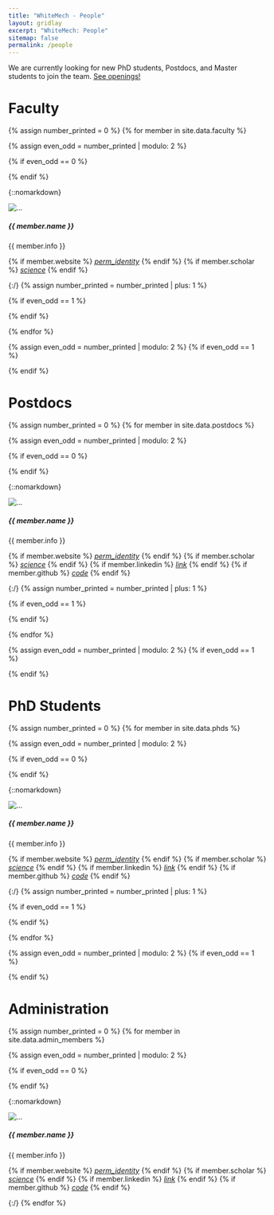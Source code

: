 ```yaml
---
title: "WhiteMech - People"
layout: gridlay
excerpt: "WhiteMech: People"
sitemap: false
permalink: /people
---
```


<div class="alert alert-danger">
We are currently looking for new PhD students, Postdocs, and Master students to join the team. <a href="{{ site.url }}{{ site.baseurl }}/openings" class="alert-link">See openings!</a>
</div>

# Faculty
{% assign number_printed = 0 %}
{% for member in site.data.faculty %}

{% assign even_odd = number_printed | modulo: 2 %}

{% if even_odd == 0 %}
<div class="row mt-4">
{% endif %}

{::nomarkdown} 
<div class="card shadow mb-3 ml-3" style="max-width: 545px;">
<div class="row">
<div class="col-md-4">
<img src="{{ site.url }}{{ site.baseurl }}/static/images/faculty/{{ member.photo }}" class="card-img" alt="...">
</div>
<div class="col-md-8">
<div class="card-body">
<h5 class="card-title">{{ member.name }}</h5>
<p class="card-text mb-4">{{ member.info }}</p>

{% if member.website %}
<a target="_blank" href="{{ member.website }}"><i class="material-icons-outlined">perm_identity</i></a>
{% endif %}
{% if member.scholar %}
<a target="_blank" href="{{ member.scholar }}"><i class="material-icons-outlined">science</i></a>
{% endif %}

</div>
</div>
</div>
</div>
{:/}  
{% assign number_printed = number_printed | plus: 1 %}

{% if even_odd == 1 %}
</div>
{% endif %}

{% endfor %}

{% assign even_odd = number_printed | modulo: 2 %}
{% if even_odd == 1 %}
</div>
{% endif %}

# Postdocs
{% assign number_printed = 0 %}
{% for member in site.data.postdocs %}

{% assign even_odd = number_printed | modulo: 2 %}

{% if even_odd == 0 %}
<div class="row  mt-4">
{% endif %}

{::nomarkdown} 
<div class="card shadow mb-3 ml-3" style="max-width: 545px;">
<div class="row">
<div class="col-md-4">
<img src="{{ site.url }}{{ site.baseurl }}/static/images/postdocs/{{ member.photo }}" class="card-img" alt="...">
</div>
<div class="col-md-8">
<div class="card-body">
<h5 class="card-title">{{ member.name }}</h5>
<p class="card-text mb-4">{{ member.info }}</p>

{% if member.website %}
<a target="_blank" href="{{ member.website }}"><i class="material-icons-outlined">perm_identity</i></a>
{% endif %}
{% if member.scholar %}
<a target="_blank" href="{{ member.scholar }}"><i class="material-icons-outlined">science</i></a>
{% endif %}
{% if member.linkedin %}
<a target="_blank" href="{{ member.linkedin }}"><i class="material-icons-round">link</i></a>
{% endif %}
{% if member.github %}
<a target="_blank" href="{{ member.github }}"><i class="material-icons-round">code</i></a>
{% endif %}

</div>
</div>
</div>
</div>
{:/}  
{% assign number_printed = number_printed | plus: 1 %}

{% if even_odd == 1 %}
</div>
{% endif %}

{% endfor %}

{% assign even_odd = number_printed | modulo: 2 %}
{% if even_odd == 1 %}
</div>
{% endif %}

# PhD Students

{% assign number_printed = 0 %}
{% for member in site.data.phds %}

{% assign even_odd = number_printed | modulo: 2 %}

{% if even_odd == 0 %}
<div class="row  mt-4">
{% endif %}

{::nomarkdown} 
<div class="card shadow mb-3 ml-3" style="width: 545px;">
<div class="row">
<div class="col-md-4">
<img src="{{ site.url }}{{ site.baseurl }}/static/images/phds/{{ member.photo }}" class="card-img" alt="...">
</div>
<div class="col-md-8">
<div class="card-body">
<h5 class="card-title">{{ member.name }}</h5>
<p class="card-text mb-4">{{ member.info }}</p>

{% if member.website %}
<a target="_blank" href="{{ member.website }}"><i class="material-icons-outlined">perm_identity</i></a>
{% endif %}
{% if member.scholar %}
<a target="_blank" href="{{ member.scholar }}"><i class="material-icons-outlined">science</i></a>
{% endif %}
{% if member.linkedin %}
<a target="_blank" href="{{ member.linkedin }}"><i class="material-icons-round">link</i></a>
{% endif %}
{% if member.github %}
<a target="_blank" href="{{ member.github }}"><i class="material-icons-round">code</i></a>
{% endif %}

</div>
</div>
</div>
</div>
{:/}  
{% assign number_printed = number_printed | plus: 1 %}

{% if even_odd == 1 %}
</div>
{% endif %}

{% endfor %}

{% assign even_odd = number_printed | modulo: 2 %}
{% if even_odd == 1 %}
</div>
{% endif %}

# Administration
{% assign number_printed = 0 %}
{% for member in site.data.admin_members %}

{% assign even_odd = number_printed | modulo: 2 %}

{% if even_odd == 0 %}
<div class="row mt-4">
{% endif %}

{::nomarkdown} 
<div class="card shadow mb-3 ml-3" style="width: 545px;">
<div class="row">
<div class="col-md-4">
<img src="{{ site.url }}{{ site.baseurl }}/static/images/admin/{{ member.photo }}" class="card-img" alt="...">
</div>
<div class="col-md-8">
<div class="card-body">
<h5 class="card-title">{{ member.name }}</h5>
<p class="card-text mb-4">{{ member.info }}</p>

{% if member.website %}
<a target="_blank" href="{{ member.website }}"><i class="material-icons-outlined">perm_identity</i></a>
{% endif %}
{% if member.scholar %}
<a target="_blank" href="{{ member.scholar }}"><i class="material-icons-outlined">science</i></a>
{% endif %}
{% if member.linkedin %}
<a target="_blank" href="{{ member.linkedin }}"><i class="material-icons-round">link</i></a>
{% endif %}
{% if member.github %}
<a target="_blank" href="{{ member.github }}"><i class="material-icons-round">code</i></a>
{% endif %}

</div>
</div>
</div>
</div>
{:/}  
{% endfor %}
